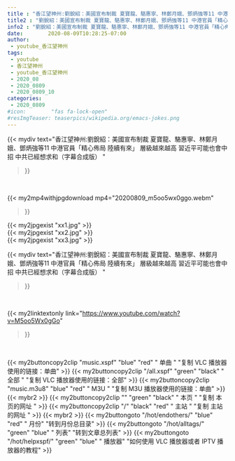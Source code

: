 ```yaml
---
title : "香江望神州:劉銳紹：美國宣布制裁 夏寶龍、駱惠寧、林鄭月娥、鄧炳強等11 中港官員「精心佈局 陸續有來」 層級越來越高 習近平可能也會中招 中共已經想求和（字幕合成版） "
title2 : "劉銳紹：美國宣布制裁 夏寶龍、駱惠寧、林鄭月娥、鄧炳強等11 中港官員「精心佈局 陸續有來」 層級越來越高 習近平可能也會中招 中共已經想求和（字幕合成版） "
info2 : "劉銳紹：美國宣布制裁 夏寶龍、駱惠寧、林鄭月娥、鄧炳強等11 中港官員「精心佈局 陸續有來」 層級越來越高 習近平可能也會中招 中共已經想求和（字幕合成版） "
date:        2020-08-09T10:28:25-07:00
author:
 - youtube_香江望神州
tags:
 - youtube
 - 香江望神州
 - youtube_香江望神州
 - 2020_08
 - 2020_0809
 - 2020_0809_10
categories:
 - 2020_0809
#icon:        "fas fa-lock-open"
#resImgTeaser: teaserpics/wikipedia.org/emacs-jokes.png
---
```


{{< mydiv text="香江望神州:劉銳紹：美國宣布制裁 夏寶龍、駱惠寧、林鄭月娥、鄧炳強等11 中港官員「精心佈局 陸續有來」 層級越來越高 習近平可能也會中招 中共已經想求和（字幕合成版） "
>}}
<br>


{{< my2mp4withjpgdownload mp4="20200809_m5oo5wx0ggo.webm"
>}}

{{< my2jpgexist "xx1.jpg" >}}<br>
{{< my2jpgexist "xx2.jpg" >}}<br>
{{< my2jpgexist "xx3.jpg" >}}<br>



{{< mydiv text="香江望神州:劉銳紹：美國宣布制裁 夏寶龍、駱惠寧、林鄭月娥、鄧炳強等11 中港官員「精心佈局 陸續有來」 層級越來越高 習近平可能也會中招 中共已經想求和（字幕合成版） "
>}}
<br>

{{< my2linktextonly link="https://www.youtube.com/watch?v=M5oo5Wx0gGo"
>}}


<br>

{{< my2buttoncopy2clip "music.xspf"        "blue"   "red"    " 单曲 "  "复制 VLC 播放器使用的链接：单曲" >}} {{< my2buttoncopy2clip "/all.xspf"         "green"  "black"  " 全部 "  "复制 VLC 播放器使用的链接：全部" >}} {{< my2buttoncopy2clip "music.m3u8"        "blue"   "red"    " M3U  "    "复制 M3U 播放器使用的链接：单曲" >}} {{< mybr2 >}} {{< my2buttoncopy2clip ""                  "green"  "black"  " 本页 "    "复制 本页的网址 " >}} {{< my2buttoncopy2clip "/"                 "black"  "red"    " 主站 "    "复制 主站的网址 " >}} {{< mybr2 >}} {{< my2buttongoto      "/hot/endothers/"   "blue"   "red"    " 月份"   "转到月份总目录" >}} {{< my2buttongoto      "/hot/alltags/"     "green"  "blue"   " 列表"   "转到文章总列表" >}} {{< my2buttongoto      "/hot/helpxspf/"    "green"  "blue"   " 播放器" "如何使用 VLC 播放器或者 IPTV 播放器的教程" >}} 
